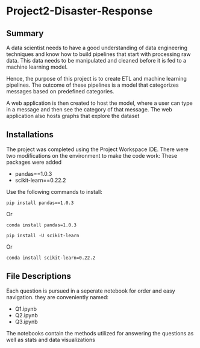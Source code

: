 # Project2-Disaster-Response

## Summary

A data scientist needs to have a good understanding of data engineering techniques and know how to build pipelines that start with processing raw data. This data needs to be manipulated and cleaned before it is fed to a machine learning model.

Hence, the purpose of this project is to create ETL and machine learning pipelines. The outcome of these pipelines is a model that categorizes messages based on predefined categories. 

A web application is then created to host the model, where a user can type in a message and then see the category of that message.
The web application also hosts graphs that explore the dataset

## Installations

The project was completed using the Project Workspace IDE. There were two modifications on the environment to make the code work: These packages were added

* pandas==1.0.3
* scikit-learn==0.22.2

Use the following commands to install:

```
pip install pandas==1.0.3
```
Or

```
conda install pandas=1.0.3
```


```
pip install -U scikit-learn
```
Or

```
conda install scikit-learn=0.22.2
```

## File Descriptions

Each question is pursued in a seperate notebook for order and easy navigation. they are conveniently named: 

* Q1.ipynb 
* Q2.ipynb 
* Q3.ipynb

The notebooks contain the methods utilized for answering the questions as well as stats and data visualizations 
